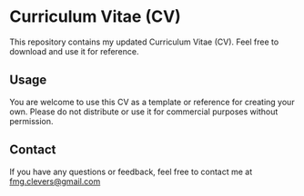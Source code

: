 # Curriculum Vitae (CV)

This repository contains my updated Curriculum Vitae (CV). Feel free to download and use it for reference.

## Usage

You are welcome to use this CV as a template or reference for creating your own. Please do not distribute or use it for commercial purposes without permission.

## Contact

If you have any questions or feedback, feel free to contact me at fmg.clevers@gmail.com

